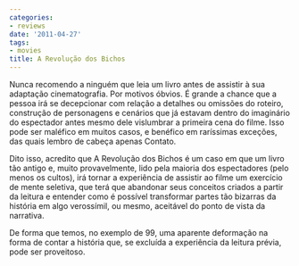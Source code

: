 ```yaml
---
categories:
- reviews
date: '2011-04-27'
tags:
- movies
title: A Revolução dos Bichos
---
```


Nunca recomendo a ninguém que leia um livro antes de assistir à sua adaptação cinematografia. Por motivos óbvios. É grande a chance que a pessoa irá se decepcionar com relação a detalhes ou omissões do roteiro, construção de personagens e cenários que já estavam dentro do imaginário do espectador antes mesmo dele vislumbrar a primeira cena do filme. Isso pode ser maléfico em muitos casos, e benéfico em raríssimas exceções, das quais lembro de cabeça apenas Contato.

Dito isso, acredito que A Revolução dos Bichos é um caso em que um livro tão antigo e, muito provavelmente, lido pela maioria dos espectadores (pelo menos os cultos), irá tornar a experiência de assistir ao filme um exercício de mente seletiva, que terá que abandonar seus conceitos criados a partir da leitura e entender como é possível transformar partes tão bizarras da história em algo verossímil, ou mesmo, aceitável do ponto de vista da narrativa.

De forma que temos, no exemplo de 99, uma aparente deformação na forma de contar a história que, se excluída a experiência da leitura prévia, pode ser proveitoso.